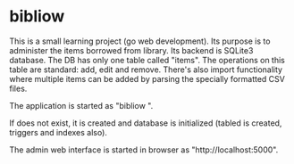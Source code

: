 # bibliow

This is a small learning project (go web development). 
Its purpose is to administer the items borrowed from library. Its backend is SQLite3 database.
The DB has only one table called "items". The operations on this table are standard: add, edit and remove.
There's also import functionality where multiple items can be added by parsing the specially formatted 
CSV files.

The application is started as "bibliow <sqlite-file-name>". 

If <sqlite-file-name> does not exist, it is created and database is initialized (tabled is created,
triggers and indexes also).

The admin web interface is started in browser as "http://localhost:5000".
